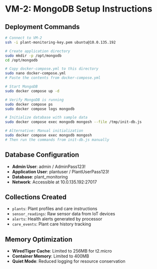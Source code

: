 # VM-2: MongoDB Setup Instructions

## Deployment Commands

```bash
# Connect to VM-2
ssh -i plant-monitoring-key.pem ubuntu@10.0.135.192

# Create application directory
sudo mkdir -p /opt/mongodb
cd /opt/mongodb

# Copy docker-compose.yml to this directory
sudo nano docker-compose.yml
# Paste the contents from docker-compose.yml

# Start MongoDB
sudo docker compose up -d

# Verify MongoDB is running
sudo docker compose ps
sudo docker compose logs mongodb

# Initialize database with sample data
sudo docker compose exec mongodb mongosh --file /tmp/init-db.js

# Alternative: Manual initialization
sudo docker compose exec mongodb mongosh
# Then run the commands from init-db.js manually
```

## Database Configuration

- **Admin User**: admin / AdminPass123!
- **Application User**: plantuser / PlantUserPass123!
- **Database**: plant_monitoring
- **Network**: Accessible at 10.0.135.192:27017

## Collections Created

- `plants`: Plant profiles and care instructions
- `sensor_readings`: Raw sensor data from IoT devices
- `alerts`: Health alerts generated by processor
- `care_events`: Plant care history tracking

## Memory Optimization

- **WiredTiger Cache**: Limited to 256MB for t2.micro
- **Container Memory**: Limited to 400MB
- **Quiet Mode**: Reduced logging for resource conservation
